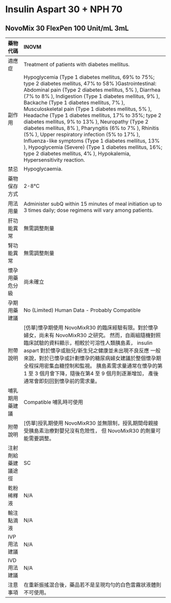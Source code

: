 # Insulin Aspart 30 + NPH 70

## NovoMix 30 FlexPen 100 Unit/mL 3mL

| 藥物代碼           | INOVM                                                                                                                                                                                                                                                                                                                                                                                                                                                                                                                                                                                                                                                                                                                                        |
|:-------------------|:---------------------------------------------------------------------------------------------------------------------------------------------------------------------------------------------------------------------------------------------------------------------------------------------------------------------------------------------------------------------------------------------------------------------------------------------------------------------------------------------------------------------------------------------------------------------------------------------------------------------------------------------------------------------------------------------------------------------------------------------|
| 適應症             | Treatment of patients with diabetes mellitus.                                                                                                                                                                                                                                                                                                                                                                                                                                                                                                                                                                                                                                                                                                |
| 副作用             | Hypoglycemia (Type 1 diabetes mellitus, 69% to 75%; type 2 diabetes mellitus, 47% to 58% )Gastrointestinal: Abdominal pain (Type 2 diabetes mellitus, 5% ), Diarrhea (7% to 8% ), Indigestion (Type 1 diabetes mellitus, 9% ), Backache (Type 1 diabetes mellitus, 7% ), Musculoskeletal pain (Type 1 diabetes mellitus, 5% ), Headache (Type 1 diabetes mellitus, 17% to 35%; type 2 diabetes mellitus, 9% to 13% ), Neuropathy (Type 2 diabetes mellitus, 8% ), Pharyngitis (6% to 7% ), Rhinitis (5% ), Upper respiratory infection (5% to 17% ), Influenza-like symptoms (Type 1 diabetes mellitus, 13% ), Hypoglycemia (Severe) (Type 1 diabetes mellitus, 16%; type 2 diabetes mellitus, 4% ), Hypokalemia, Hypersensitivity reaction. |
| 禁忌               | Hypoglycaemia.                                                                                                                                                                                                                                                                                                                                                                                                                                                                                                                                                                                                                                                                                                                               |
| 藥物保存方式       | 2-8℃                                                                                                                                                                                                                                                                                                                                                                                                                                                                                                                                                                                                                                                                                                                                         |
| 用法用量           | Administer subQ within 15 minutes of meal initiation up to 3 times daily; dose regimens will vary among patients.                                                                                                                                                                                                                                                                                                                                                                                                                                                                                                                                                                                                                            |
| 肝功能異常         | 無需調整劑量                                                                                                                                                                                                                                                                                                                                                                                                                                                                                                                                                                                                                                                                                                                                 |
| 腎功能異常         | 無需調整劑量                                                                                                                                                                                                                                                                                                                                                                                                                                                                                                                                                                                                                                                                                                                                 |
| 懷孕用藥危分級     | 尚未確立                                                                                                                                                                                                                                                                                                                                                                                                                                                                                                                                                                                                                                                                                                                                     |
| 孕期用藥建議       | No (Limited) Human Data - Probably Compatible                                                                                                                                                                                                                                                                                                                                                                                                                                                                                                                                                                                                                                                                                                |
| 附帶說明           | [仿單]懷孕期使用 NovoMixR30 的臨床經驗有限。對於懷孕婦女，尚未有 NovoMixR30 之研究。 然而，自兩組隨機對照臨床試驗的資料顯示，相較於可溶性人類胰島素， insulin aspart 對於懷孕或胎兒/新生兒之健康並未出現不良反應 一般來說，對於已懷孕或計劃懷孕的糖尿病婦女建議於整個懷孕期全程採用密集血糖控制和監視。 胰島素需求量通常在懷孕的第 1 至 3 個月會下降，隨後在第4 至 9 個月則逐漸增加， 產後通常會即刻回到懷孕前的需求量。                                                                                                                                                                                                                                                                                                                     |
| 哺乳期用藥建議     | Compatible 哺乳時可使用                                                                                                                                                                                                                                                                                                                                                                                                                                                                                                                                                                                                                                                                                                                      |
| 附帶說明           | [仿單]授乳期使用 NovoMixR30 並無限制，授乳期間母親接受胰島素治療對嬰兒沒有危險性， 但 NovoMixR30 的劑量可能需要調整。                                                                                                                                                                                                                                                                                                                                                                                                                                                                                                                                                                                                                        |
| 注射劑給藥建議途徑 | SC                                                                                                                                                                                                                                                                                                                                                                                                                                                                                                                                                                                                                                                                                                                                           |
| 乾粉稀釋液         | N/A                                                                                                                                                                                                                                                                                                                                                                                                                                                                                                                                                                                                                                                                                                                                          |
| 輸注點滴液         | N/A                                                                                                                                                                                                                                                                                                                                                                                                                                                                                                                                                                                                                                                                                                                                          |
| IVP 用法建議       | N/A                                                                                                                                                                                                                                                                                                                                                                                                                                                                                                                                                                                                                                                                                                                                          |
| IVD 用法建議       | N/A                                                                                                                                                                                                                                                                                                                                                                                                                                                                                                                                                                                                                                                                                                                                          |
| 注意事項           | 在重新振搖混合後，藥品若不是呈現均勻的白色雲霧狀液體則不可使用。                                                                                                                                                                                                                                                                                                                                                                                                                                                                                                                                                                                                                                                                             |

